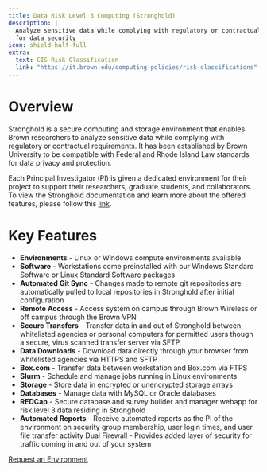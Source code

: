 ```yaml
---
title: Data Risk Level 3 Computing (Stronghold)
description: |
  Analyze sensitive data while complying with regulatory or contractual requirements
  for data security
icon: shield-half-full
extra:
  text: CIS Risk Classification
  link: "https://it.brown.edu/computing-policies/risk-classifications"
---
```

# Overview

Stronghold is a secure computing and storage environment that enables Brown researchers to analyze sensitive data while complying with regulatory or contractual requirements. It has been established by Brown University to be compatible with Federal and Rhode Island Law standards for data privacy and protection.

Each Principal Investigator (PI) is given a dedicated environment for their project to support their researchers, graduate students, and collaborators. To view the Stronghold documentation and learn more about the offered features, please follow this [link](https://docs.ccv.brown.edu/stronghold/).

# Key Features

- **Environments** - Linux or Windows compute environments available
- **Software** - Workstations come preinstalled with our Windows Standard Software or Linux Standard Software packages
- **Automated Git Sync** - Changes made to remote git repositories are automatically pulled to local repositories in Stronghold after initial configuration
- **Remote Access** - Access system on campus through Brown Wireless or off campus through the Brown VPN
- **Secure Transfers** - Transfer data in and out of Stronghold between whitelisted agencies or personal computers for permitted users though a secure, virus scanned transfer server via SFTP
- **Data Downloads** - Download data directly through your browser from whitelisted agencies via HTTPS and SFTP
- **Box.com** - Transfer data between workstation and Box.com via FTPS
- **Slurm** - Schedule and manage jobs running in Linux environments
- **Storage** - Store data in encrypted or unencrypted storage arrays
- **Databases** - Manage data with MySQL or Oracle databases
- **REDCap** - Secure database and survey builder and manager webapp for risk level 3 data residing in Stronghold
- **Automated Reports** - Receive automated reports as the PI of the environment on
security group membership, user login times, and user file transfer activity
Dual Firewall -  Provides added layer of security for traffic coming in and out of your system

<a href="https://brown.edu/go/stronghold">Request an Environment</a>
